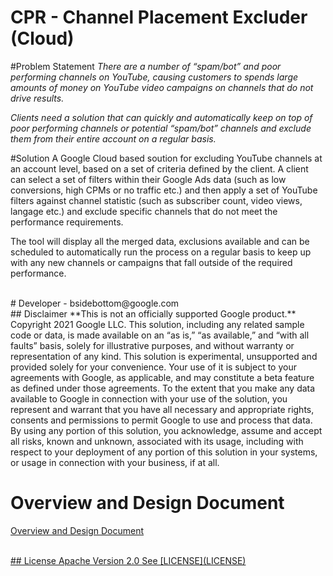 
# CPR - Channel Placement Excluder (Cloud)

#Problem Statement
<i>There are a number of “spam/bot” and poor performing channels on YouTube, causing customers to spends large amounts of money on YouTube video campaigns on channels that do not drive results.

Clients need a solution that can quickly and automatically keep on top of poor performing channels or potential “spam/bot” channels and exclude them from their entire account on a regular basis.</i>

#Solution
A Google Cloud based soution for excluding YouTube channels at an account level, based on a set of criteria defined by the client. A client can select a set of filters within their Google Ads data (such as low conversions, high CPMs or no traffic etc.) and then apply a set of YouTube filters against channel statistic (such as subscriber count, video views, langage etc.) and exclude specific channels that do not meet the performance requirements.

The tool will display all the merged data, exclusions available and can be scheduled to automatically run the process on a regular basis to keep up with any new channels or campaigns that fall outside of the required performance. 

</br>
# Developer
- bsidebottom@google.com

</br>
## Disclaimer
**This is not an officially supported Google product.**
Copyright 2021 Google LLC. This solution, including any related sample code or data, is made available on an “as is,” “as available,” and “with all faults” basis, solely for illustrative purposes, and without warranty or representation of any kind. This solution is experimental, unsupported and provided solely for your convenience. Your use of it is subject to your agreements with Google, as applicable, and may constitute a beta feature as defined under those agreements.  To the extent that you make any data available to Google in connection with your use of the solution, you represent and warrant that you have all necessary and appropriate rights, consents and permissions to permit Google to use and process that data.  By using any portion of this solution, you acknowledge, assume and accept all risks, known and unknown, associated with its usage, including with respect to your deployment of any portion of this solution in your systems, or usage in connection with your business, if at all.
</br>

# Overview and Design Document

<a href="https://docs.google.com/presentation/d/1rDplGtndGCnwsmfAQakLCH9eL-Cy5RTtYKyj4F4TxfE/edit?resourcekey=0-Vf_ZZstUULv13gmPm4X7Nw#slide=id.gdb48c65296_5_14">Overview and Design Document

</br>
## License
Apache Version 2.0
See [LICENSE](LICENSE)
